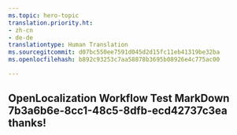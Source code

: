 ```yaml
---
ms.topic: hero-topic
translation.priority.ht:
- zh-cn
- de-de
translationtype: Human Translation
ms.sourcegitcommit: d07bc550ee7591d045d2d15fc11eb41319be32ba
ms.openlocfilehash: b892c93253c7aa58878b3695b08926e4c775ac00

---
```

## OpenLocalization Workflow Test MarkDown 7b3a6b6e-8cc1-48c5-8dfb-ecd42737c3ea thanks!



<!--HONumber=Aug16_HO1-->


